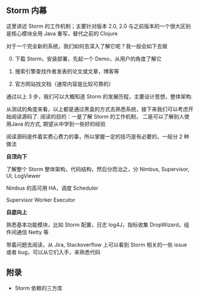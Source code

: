 Storm 内幕
---

这里讲述 Storm 的工作机制；主要针对版本 2.0, 2.0 与之前版本的一个很大区别是核心模块全用 Java 重写，替代之前的 Clojure


对于一个完全新的系统，我们如何去深入了解它呢？我一般会如下去做

0. 下载 Storm，安装部署，先起一个 Demo，从用户的角度了解它

1. 搜索引擎查找作者发表的论文或文章，博客等

2. 官方网站找文档（通常内容是比较可靠的）


通过以上 3 步，我们可以大概知道 Storm 的发展历程，主要设计思想，整体架构. 

从测试的角度来看，以上都是通过黑盒的方式去熟悉系统，接下来我们可以考虑开始阅读源码了. 阅读的目的：一是了解 Storm 的工作机制， 二是可以了解别人使用Java 的方式, 期望从中学到一些好的经验


阅读源码是件着实费心费力的事，所以掌握一定的技巧是有必要的，一般分 2 种做法

**自顶向下**
    
了解整个 Storm 整体架构，代码结构，然后分而治之，分 Nimbus, Supervisor, UI, LogViewer

Nimbus 的高可用 HA，调度 Scheduler

Supervisor Worker Executor 


**自底向上**

熟悉基本功能模块，比如 Storm 配置，日志 log4J，指标收集 DropWizard，组件间通信 Netty 等

带着问题去阅读，从 Jira, Stackoverflow 上可以看到 Storm 相关的一些 issue 或者 bug，可以从它们入手，来熟悉代码



## 附录

* Storm 依赖的三方库

